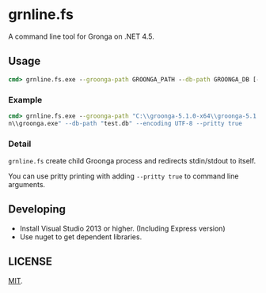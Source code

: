 grnline.fs
===

A command line tool for Gronga on .NET 4.5.

## Usage

```cmd
cmd> grnline.fs.exe --groonga-path GROONGA_PATH --db-path GROONGA_DB [--encoding ENCODING] [--pritty true]
```

### Example

```cmd
cmd> grnline.fs.exe --groonga-path "C:\\groonga-5.1.0-x64\\groonga-5.1.0-x64\\bi
n\\groonga.exe" --db-path "test.db" --encoding UTF-8 --pritty true
```

### Detail

`grnline.fs` create child Groonga process and redirects stdin/stdout to itself.

You can use pritty printing with adding `--pritty true` to command line arguments.

## Developing

* Install Visual Studio 2013 or higher. (Including Express version)
* Use nuget to get dependent libraries.

## LICENSE

[MIT](LICENSE).
